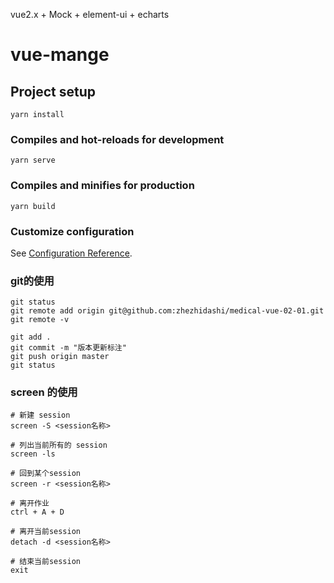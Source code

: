 vue2.x + Mock + element-ui + echarts

# vue-mange

## Project setup
```
yarn install
```

### Compiles and hot-reloads for development
```
yarn serve
```

### Compiles and minifies for production
```
yarn build
```

### Customize configuration
See [Configuration Reference](https://cli.vuejs.org/config/).

### git的使用
```
git status
git remote add origin git@github.com:zhezhidashi/medical-vue-02-01.git
git remote -v

git add .
git commit -m "版本更新标注"
git push origin master
git status
```

### screen 的使用
```
# 新建 session
screen -S <session名称>

# 列出当前所有的 session
screen -ls

# 回到某个session
screen -r <session名称>

# 离开作业
ctrl + A + D

# 离开当前session
detach -d <session名称>

# 结束当前session
exit
```